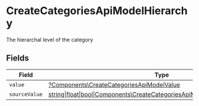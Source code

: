 # CreateCategoriesApiModelHierarchy

The hierarchal level of the category


## Fields

| Field                                                                                                                                          | Type                                                                                                                                           | Required                                                                                                                                       | Description                                                                                                                                    |
| ---------------------------------------------------------------------------------------------------------------------------------------------- | ---------------------------------------------------------------------------------------------------------------------------------------------- | ---------------------------------------------------------------------------------------------------------------------------------------------- | ---------------------------------------------------------------------------------------------------------------------------------------------- |
| `value`                                                                                                                                        | [?Components\CreateCategoriesApiModelValue](../../Models/Components/CreateCategoriesApiModelValue.md)                                          | :heavy_minus_sign:                                                                                                                             | N/A                                                                                                                                            |
| `sourceValue`                                                                                                                                  | [string\|float\|bool\|Components\CreateCategoriesApiModelSourceValue4\|array\|null](../../Models/Components/CreateCategoriesApiModelSourceValue.md) | :heavy_minus_sign:                                                                                                                             | N/A                                                                                                                                            |